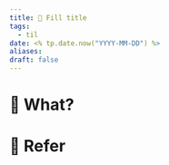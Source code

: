 ```yaml
---
title: 🌱 Fill title
tags:
  - til
date: <% tp.date.now("YYYY-MM-DD") %>
aliases: 
draft: false
---
```


# 🌿 What?

# 🌿 Refer 
